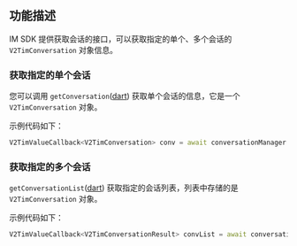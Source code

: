 ## 功能描述
IM SDK 提供获取会话的接口，可以获取指定的单个、多个会话的 `V2TimConversation` 对象信息。

### 获取指定的单个会话
您可以调用 `getConversation`([dart](https://pub.dev/documentation/tencent_im_sdk_plugin_platform_interface/latest/im_flutter_plugin_platform_interface/ImFlutterPlatform/getConversation.html)) 获取单个会话的信息，它是一个 `V2TimConversation` 对象。

示例代码如下：


```dart
V2TimValueCallback<V2TimConversation> conv = await conversationManager.getConversation(conversationID: "conversationID");
```


### 获取指定的多个会话

`getConversationList`([dart](https://pub.dev/documentation/tencent_im_sdk_plugin_platform_interface/latest/im_flutter_plugin_platform_interface/ImFlutterPlatform/getConversationList.html)) 获取指定的会话列表，列表中存储的是 `V2TimConversation` 对象。

示例代码如下：


```dart
V2TimValueCallback<V2TimConversationResult> convList = await conversationManager.getConversationList(nextSeq: '', count: 10);
```



